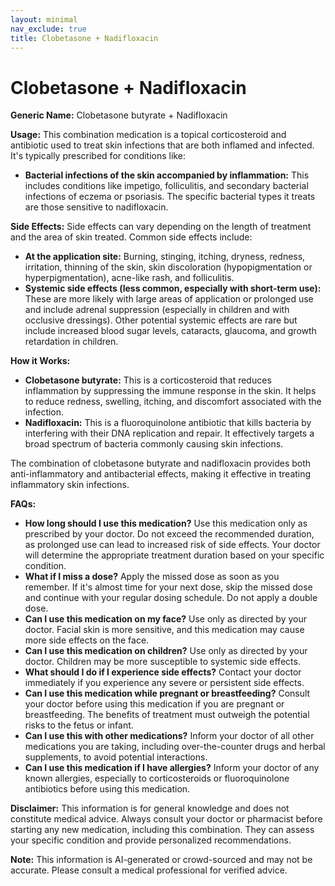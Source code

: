 ```yaml
---
layout: minimal
nav_exclude: true
title: Clobetasone + Nadifloxacin
---
```


# Clobetasone + Nadifloxacin

**Generic Name:** Clobetasone butyrate + Nadifloxacin

**Usage:** This combination medication is a topical corticosteroid and antibiotic used to treat skin infections that are both inflamed and infected.  It's typically prescribed for conditions like:

* **Bacterial infections of the skin accompanied by inflammation:** This includes conditions like impetigo, folliculitis, and secondary bacterial infections of eczema or psoriasis.  The specific bacterial types it treats are those sensitive to nadifloxacin.


**Side Effects:**  Side effects can vary depending on the length of treatment and the area of skin treated. Common side effects include:

* **At the application site:** Burning, stinging, itching, dryness, redness, irritation, thinning of the skin, skin discoloration (hypopigmentation or hyperpigmentation), acne-like rash, and folliculitis.
* **Systemic side effects (less common, especially with short-term use):** These are more likely with large areas of application or prolonged use and include adrenal suppression (especially in children and with occlusive dressings).  Other potential systemic effects are rare but include increased blood sugar levels, cataracts, glaucoma, and growth retardation in children.


**How it Works:**

* **Clobetasone butyrate:** This is a corticosteroid that reduces inflammation by suppressing the immune response in the skin. It helps to reduce redness, swelling, itching, and discomfort associated with the infection.
* **Nadifloxacin:** This is a fluoroquinolone antibiotic that kills bacteria by interfering with their DNA replication and repair. It effectively targets a broad spectrum of bacteria commonly causing skin infections.

The combination of clobetasone butyrate and nadifloxacin provides both anti-inflammatory and antibacterial effects, making it effective in treating inflammatory skin infections.


**FAQs:**

* **How long should I use this medication?**  Use this medication only as prescribed by your doctor.  Do not exceed the recommended duration, as prolonged use can lead to increased risk of side effects.  Your doctor will determine the appropriate treatment duration based on your specific condition.
* **What if I miss a dose?** Apply the missed dose as soon as you remember. If it's almost time for your next dose, skip the missed dose and continue with your regular dosing schedule. Do not apply a double dose.
* **Can I use this medication on my face?**  Use only as directed by your doctor.  Facial skin is more sensitive, and this medication may cause more side effects on the face.
* **Can I use this medication on children?** Use only as directed by your doctor. Children may be more susceptible to systemic side effects.
* **What should I do if I experience side effects?**  Contact your doctor immediately if you experience any severe or persistent side effects.
* **Can I use this medication while pregnant or breastfeeding?**  Consult your doctor before using this medication if you are pregnant or breastfeeding. The benefits of treatment must outweigh the potential risks to the fetus or infant.
* **Can I use this with other medications?** Inform your doctor of all other medications you are taking, including over-the-counter drugs and herbal supplements, to avoid potential interactions.
* **Can I use this medication if I have allergies?** Inform your doctor of any known allergies, especially to corticosteroids or fluoroquinolone antibiotics before using this medication.


**Disclaimer:** This information is for general knowledge and does not constitute medical advice.  Always consult your doctor or pharmacist before starting any new medication, including this combination.  They can assess your specific condition and provide personalized recommendations.


**Note:** This information is AI-generated or crowd-sourced and may not be accurate. Please consult a medical professional for verified advice.